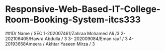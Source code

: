 # Responsive-Web-Based-IT-College-Room-Booking-System-itcs333
##ID/ Name / SEC
1-202007461/Zahraa Mohamed Ali /3
2- 202106405/Hawra Abdulla / 3
3- 202009084/Eman rauf / 3
4- 20193658Ameera / Akhtar Yaseen Mirza / 3
 
 


 
